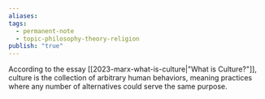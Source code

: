 ```yaml
---
aliases: 
tags:
  - permanent-note
  - topic-philosophy-theory-religion
publish: "true"
---
```

According to the essay [[2023-marx-what-is-culture|"What is Culture?"]], culture is the collection of arbitrary human behaviors, meaning practices where any number of alternatives could serve the same purpose. 